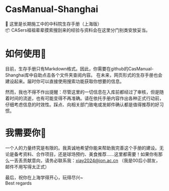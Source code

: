 # CasManual-Shanghai
🚧 这里是长期施工中的中科院生存手册（上海版）  
📦 CASers祖祖辈辈摸索搜刮来的经验与资料会在这里分门别类安放妥当。  

# 如何使用📑
目前，生存手册只有Markdown格式。因此，你需要在github的CasManual-Shanghai库中自助点击各个文件夹查阅内容。
在未来，网页形式的生存手册也会建设起来。届时你可以直接使用搜索功能获取你想要的信息。  

然而，我也不得不作出提醒：尽管这里的一切信息在入库前都经过了审核，但是随着时间的流逝，也有可能变得不再准确。请在依托手册内容作出各种正式行动前，仔细考虑信息的时效性。踩点、向相关部门致电或发邮件确认都是值得推荐的好习惯。

# 我需要你💪
一个人的力量终究是有限的。我真诚地希望你能来帮助我完善这个手册的建设。无论是备考资料、合作项目，还是球场预约、美食推荐……这里都需要！如果你有那么一丢丢贡献意向，请务必联系我：xiay2024@ion.ac.cn （我是00后小朋友，邮件不用写得太正式）

最后，祝你在上海学得开心，玩得尽兴~  
Best regards

